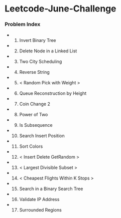 # Leetcode-June-Challenge

### Problem Index 

* 01) Invert Binary Tree  
* 02) Delete Node in a Linked List  
* 03) Two City Scheduling  
* 04) Reverse String   
* 05) < Random Pick with Weight >  
* 06) Queue Reconstruction by Height  
* 07) Coin Change 2  
* 08) Power of Two  
* 09) Is Subsequence  
* 10) Search Insert Position  
* 11) Sort Colors  
* 12) < Insert Delete GetRandom >  
* 13) < Largest Divisible Subset >  
* 14) < Cheapest Flights Within K Stops >  
* 15) Search in a Binary Search Tree   
* 16) Validate IP Address  
* 17) Surrounded Regions  